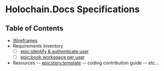 # Holochain.Docs Specifications
## Table of Contents
* [Wireframes](app-wireframe.md)
* Requirements Inventory
  * [ ] [epic:identify & authenticate user](epic_identify%20%26%20authenticate%20user.md)
  * [ ] [epic:book workspace per user](epic_book%20workspace%20per%20user)
 
 * Resources
 -- [epicstory.template](epicstory.template)
 -- coding contribution guide
 -- etc...

<!--stackedit_data:
eyJoaXN0b3J5IjpbLTExMzI2MzM4NDIsLTgyNzE5NDY4MF19
-->
